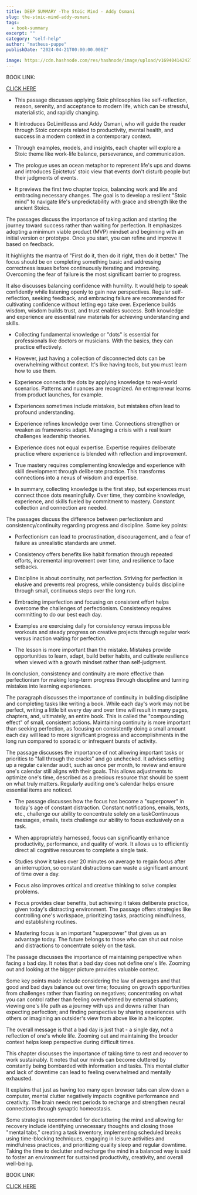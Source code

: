 ```yaml
---
title: DEEP SUMMARY -The Stoic Mind - Addy Osmani
slug: the-stoic-mind-addy-osmani
tags: 
  - book-summary
excerpt: ""
category: "self-help"
author: "matheus-puppe"
publishDate: "2024-04-21T00:00:00.000Z"

image: https://cdn.hashnode.com/res/hashnode/image/upload/v1694041424277/MtShwmnm5.jpg?auto=format
---
```


BOOK LINK:

[CLICK HERE](https://www.amazon.com/gp/search?ie=UTF8&tag=matheuspupp0a-20&linkCode=ur2&linkId=4410b525877ab397377c2b5e60711c1a&camp=1789&creative=9325&index=books&keywords=the-stoic-mind-addy-osmani)



- This passage discusses applying Stoic philosophies like self-reflection, reason, serenity, and acceptance to modern life, which can be stressful, materialistic, and rapidly changing. 

- It introduces GoLimitlesss and Addy Osmani, who will guide the reader through Stoic concepts related to productivity, mental health, and success in a modern context in a contemporary context. 

- Through examples, models, and insights, each chapter will explore a Stoic theme like work-life balance, perseverance, and communication. 

- The prologue uses an ocean metaphor to represent life's ups and downs and introduces Epictetus' stoic view that events don't disturb people but their judgments of events. 

- It previews the first two chapter topics, balancing work and life and embracing necessary changes. The goal is to develop a resilient "Stoic mind" to navigate life's unpredictability with grace and strength like the ancient Stoics.



The passages discuss the importance of taking action and starting the journey toward success rather than waiting for perfection. It emphasizes adopting a minimum viable product (MVP) mindset and beginning with an initial version or prototype. Once you start, you can refine and improve it based on feedback. 

It highlights the mantra of "First do it, then do it right, then do it better." The focus should be on completing something basic and addressing correctness issues before continuously iterating and improving. Overcoming the fear of failure is the most significant barrier to progress. 

It also discusses balancing confidence with humility. It would help to speak confidently while listening openly to gain new perspectives. Regular self-reflection, seeking feedback, and embracing failure are recommended for cultivating confidence without letting ego take over. Experience builds wisdom, wisdom builds trust, and trust enables success. Both knowledge and experience are essential raw materials for achieving understanding and skills.



- Collecting fundamental knowledge or "dots" is essential for professionals like doctors or musicians. With the basics, they can practice effectively. 

- However, just having a collection of disconnected dots can be overwhelming without context. It's like having tools, but you must learn how to use them.

- Experience connects the dots by applying knowledge to real-world scenarios. Patterns and nuances are recognized. An entrepreneur learns from product launches, for example.

- Experiences sometimes include mistakes, but mistakes often lead to profound understanding. 

- Experience refines knowledge over time. Connections strengthen or weaken as frameworks adapt. Managing a crisis with a real team challenges leadership theories.

- Experience does not equal expertise. Expertise requires deliberate practice where experience is blended with reflection and improvement. 

- True mastery requires complementing knowledge and experience with skill development through deliberate practice. This transforms connections into a nexus of wisdom and expertise. 

- In summary, collecting knowledge is the first step, but experiences must connect those dots meaningfully. Over time, they combine knowledge, experience, and skills fueled by commitment to mastery. Constant collection and connection are needed.



The passages discuss the difference between perfectionism and consistency/continuity regarding progress and discipline. Some key points:

- Perfectionism can lead to procrastination, discouragement, and a fear of failure as unrealistic standards are unmet. 

- Consistency offers benefits like habit formation through repeated efforts, incremental improvement over time, and resilience to face setbacks. 

- Discipline is about continuity, not perfection. Striving for perfection is elusive and prevents real progress, while consistency builds discipline through small, continuous steps over the long run.

- Embracing imperfection and focusing on consistent effort helps overcome the challenges of perfectionism. Consistency requires committing to do our best each day.

- Examples are exercising daily for consistency versus impossible workouts and steady progress on creative projects through regular work versus inaction waiting for perfection. 

- The lesson is more important than the mistake. Mistakes provide opportunities to learn, adapt, build better habits, and cultivate resilience when viewed with a growth mindset rather than self-judgment.

In conclusion, consistency and continuity are more effective than perfectionism for making long-term progress through discipline and turning mistakes into learning experiences.


The paragraph discusses the importance of continuity in building discipline and completing tasks like writing a book. While each day's work may not be perfect, writing a little bit every day and over time will result in many pages, chapters, and, ultimately, an entire book. This is called the "compounding effect" of small, consistent actions. Maintaining continuity is more important than seeking perfection, as focusing on consistently doing a small amount each day will lead to more significant progress and accomplishments in the long run compared to sporadic or infrequent bursts of activity.



The passage discusses the importance of not allowing important tasks or priorities to "fall through the cracks" and go unchecked. It advises setting up a regular calendar audit, such as once per month, to review and ensure one's calendar still aligns with their goals. This allows adjustments to optimize one's time, described as a precious resource that should be spent on what truly matters. Regularly auditing one's calendar helps ensure essential items are noticed.



- The passage discusses how the focus has become a "superpower" in today's age of constant distraction. Constant notifications, emails, texts, etc., challenge our ability to concentrate solely on a taskContinuous messages, emails, texts challenge our ability to focus exclusively on a task. 

- When appropriately harnessed, focus can significantly enhance productivity, performance, and quality of work. It allows us to efficiently direct all cognitive resources to complete a single task. 

- Studies show it takes over 20 minutes on average to regain focus after an interruption, so constant distractions can waste a significant amount of time over a day. 

- Focus also improves critical and creative thinking to solve complex problems. 

- Focus provides clear benefits, but achieving it takes deliberate practice, given today's distracting environment. The passage offers strategies like controlling one's workspace, prioritizing tasks, practicing mindfulness, and establishing routines. 

- Mastering focus is an important "superpower" that gives us an advantage today. The future belongs to those who can shut out noise and distractions to concentrate solely on the task.



The passage discusses the importance of maintaining perspective when facing a bad day. It notes that a bad day does not define one's life. Zooming out and looking at the bigger picture provides valuable context. 

Some key points made include considering the law of averages and that good and bad days balance out over time; focusing on growth opportunities from challenges rather than fixating on negatives; concentrating on what you can control rather than feeling overwhelmed by external situations; viewing one's life path as a journey with ups and downs rather than expecting perfection; and finding perspective by sharing experiences with others or imagining an outsider's view from above like in a helicopter. 

The overall message is that a bad day is just that - a single day, not a reflection of one's whole life. Zooming out and maintaining the broader context helps keep perspective during difficult times.



This chapter discusses the importance of taking time to rest and recover to work sustainably. It notes that our minds can become cluttered by constantly being bombarded with information and tasks. This mental clutter and lack of downtime can lead to feeling overwhelmed and mentally exhausted. 

It explains that just as having too many open browser tabs can slow down a computer, mental clutter negatively impacts cognitive performance and creativity. The brain needs rest periods to recharge and strengthen neural connections through synaptic homeostasis. 

Some strategies recommended for decluttering the mind and allowing for recovery include identifying unnecessary thoughts and closing those "mental tabs," creating a task inventory, implementing scheduled breaks using time-blocking techniques, engaging in leisure activities and mindfulness practices, and prioritizing quality sleep and regular downtime. Taking the time to declutter and recharge the mind in a balanced way is said to foster an environment for sustained productivity, creativity, and overall well-being.

BOOK LINK:

[CLICK HERE](https://www.amazon.com/gp/search?ie=UTF8&tag=matheuspupp0a-20&linkCode=ur2&linkId=4410b525877ab397377c2b5e60711c1a&camp=1789&creative=9325&index=books&keywords=the-stoic-mind-addy-osmani)